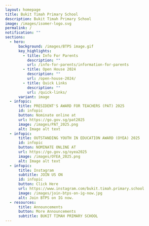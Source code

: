 ```yaml
---
layout: homepage
title: Bukit Timah Primary School
description: Bukit Timah Primary School
image: /images/isomer-logo.svg
permalink: /
notification: ""
sections:
  - hero:
      background: /images/BTPS image.gif
      key_highlights:
        - title: Info For Parents
          description: ""
          url: /info-for-parents/information-for-parents
        - title: Open House 2024
          description: ""
          url: /open-house-2024/
        - title: Quick Links
          description: ""
          url: /quick-links/
      variant: image
  - infopic:
      title: PRESIDENT'S AWARD FOR TEACHERS (PAT) 2025
      id: infopic
      button: Nominate online at
      url: https://go.gov.sg/pat2025
      image: /images/PAT_2025.png
      alt: Image alt text
  - infopic:
      title: OUTSTANDING YOUTH IN EDUCATION AWARD (OYEA) 2025
      id: infopic
      button: NOMINATE ONLINE AT
      url: https://go.gov.sg/oyea2025
      image: /images/OYEA_2025.png
      alt: Image alt text
  - infopic:
      title: Instagram
      subtitle: JOIN US ON
      id: infopic
      button: Click Here
      url: https://www.instagram.com/bukit.timah.primary.school
      image: /images/join-btps-on-ig-now.jpg
      alt: Join BTPS on IG now.
  - resources:
      title: Announcements
      button: More Announcements
      subtitle: BUKIT TIMAH PRIMARY SCHOOL
---
```


